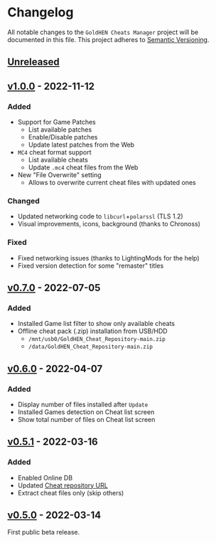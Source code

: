 # Changelog

All notable changes to the `GoldHEN Cheats Manager` project will be documented in this file. This project adheres to [Semantic Versioning](https://semver.org/spec/v2.0.0.html).

## [Unreleased]()

## [v1.0.0](https://github.com/GoldHEN/GoldHEN_Cheat_Manager/releases/tag/v1.0.0) - 2022-11-12

### Added

- Support for Game Patches
  - List available patches
  - Enable/Disable patches
  - Update latest patches from the Web
- `MC4` cheat format support
  - List available cheats
  - Update `.mc4` cheat files from the Web
- New "File Overwrite" setting
  - Allows to overwrite current cheat files with updated ones

### Changed

- Updated networking code to `libcurl`+`polarssl` (TLS 1.2)
- Visual improvements, icons, background (thanks to Chronoss)

### Fixed

- Fixed networking issues (thanks to LightingMods for the help)
- Fixed version detection for some "remaster" titles

## [v0.7.0](https://github.com/GoldHEN/GoldHEN_Cheat_Manager/releases/tag/v0.7.0) - 2022-07-05

### Added

- Installed Game list filter to show only available cheats
- Offline cheat pack (.zip) installation from USB/HDD
  - `/mnt/usb0/GoldHEN_Cheat_Repository-main.zip`
  - `/data/GoldHEN_Cheat_Repository-main.zip`

## [v0.6.0](https://github.com/GoldHEN/GoldHEN_Cheat_Manager/releases/tag/v0.6.0) - 2022-04-07

### Added

- Display number of files installed after `Update`
- Installed Games detection on Cheat list screen
- Show total number of files on Cheat list screen

## [v0.5.1](https://github.com/GoldHEN/GoldHEN_Cheat_Manager/releases/tag/v0.5.1) - 2022-03-16

### Added

- Enabled Online DB
- Updated [Cheat repository URL](https://github.com/GoldHEN/GoldHEN_Cheat_Repository)
- Extract cheat files only (skip others)

## [v0.5.0](https://github.com/GoldHEN/GoldHEN_Cheat_Manager/releases/tag/v0.5.0) - 2022-03-14

First public beta release.
